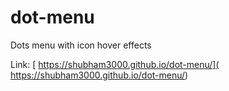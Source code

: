# dot-menu
Dots menu with icon hover effects


Link:
[ https://shubham3000.github.io/dot-menu/]( https://shubham3000.github.io/dot-menu/)
